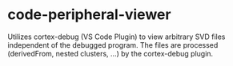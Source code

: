 # code-peripheral-viewer
Utilizes cortex-debug (VS Code Plugin) to view arbitrary SVD files independent of the debugged program. The files are processed (derivedFrom, nested clusters, ...) by the cortex-debug plugin.
